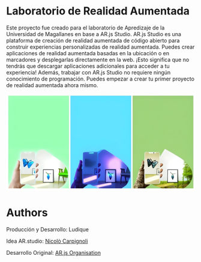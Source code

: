 # Laboratorio de Realidad Aumentada 



Este proyecto fue creado para el laboratorio de Apredizaje de la Universidad de Magallanes en base a AR.js Studio. AR.js Studio es una plataforma de creación de realidad aumentada de código abierto para construir experiencias personalizadas de realidad aumentada. Puedes crear aplicaciones de realidad aumentada basadas en la ubicación o en marcadores y desplegarlas directamente en la web. ¡Esto significa que no tendrás que descargar aplicaciones adicionales para acceder a tu experiencia! Además, trabajar con AR.js Studio no requiere ningún conocimiento de programación. Puedes empezar a crear tu primer proyecto de realidad aumentada ahora mismo. 


![Logo](assets\img\lab.jpg)

# Authors

Producción y Desarrollo: Ludique 

Idea AR.studio: [Nicolò Carpignoli](https://twitter.com/nicolocarp)

Desarrollo Original: [AR.js Organisation](https://github.com/AR-js-org)